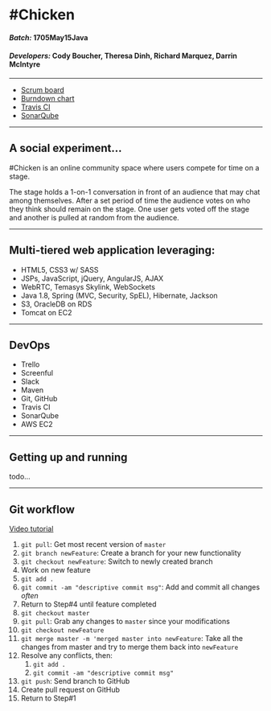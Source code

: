 # #Chicken

#### *Batch:* 1705May15Java
#### *Developers:* Cody Boucher, Theresa Dinh, Richard Marquez, Darrin McIntyre

---

- [Scrum board](https://trello.com/b/A7eJqRgx/chickentalkchat)
- [Burndown chart](https://app.screenful.me/dashboard/22931/chickentalk-chat)
- [Travis CI](https://travis-ci.org/richard92m/Chicken/branches)
- [SonarQube](https://sonarcloud.io/dashboard?id=chat.chickentalk%3AChicken)

---

## A social experiment...
\#Chicken is an online community space where users compete for time on a stage. 

The stage holds a 1-on-1 conversation in front of an audience that may chat among themselves. After a set period of time the audience votes on who they think should remain on the stage. One user gets voted off the stage and another is pulled at random from the audience.

---

## Multi-tiered web application leveraging:
- HTML5, CSS3 w/ SASS
- JSPs, JavaScript, jQuery, AngularJS, AJAX
- WebRTC, Temasys Skylink, WebSockets
- Java 1.8, Spring (MVC, Security, SpEL), Hibernate, Jackson
- S3, OracleDB on RDS
- Tomcat on EC2

---

## DevOps
- Trello
- Screenful
- Slack
- Maven
- Git, GitHub
- Travis CI
- SonarQube
- AWS EC2

---

## Getting up and running
todo...

---

## Git workflow
[Video tutorial](https://www.youtube.com/watch?v=oFYyTZwMyAg&spfreload=10)

1. `git pull`: Get most recent version of `master`
1. `git branch newFeature`: Create a branch for your new functionality 
1. `git checkout newFeature`: Switch to newly created branch
1. Work on new feature
1. `git add .`
1. `git commit -am "descriptive commit msg"`: Add and commit all changes *often*
1. Return to Step#4 until feature completed
1. `git checkout master`
1. `git pull`: Grab any changes to `master` since your modifications
1. `git checkout newFeature`
1. `git merge master -m 'merged master into newFeature`: Take all the changes from master and try to merge them back into `newFeature`
1. Resolve any conflicts, then:
   1. `git add .`
   1. `git commit -am "descriptive commit msg"`
1. `git push`: Send branch to GitHub
1. Create pull request on GitHub
1. Return to Step#1




